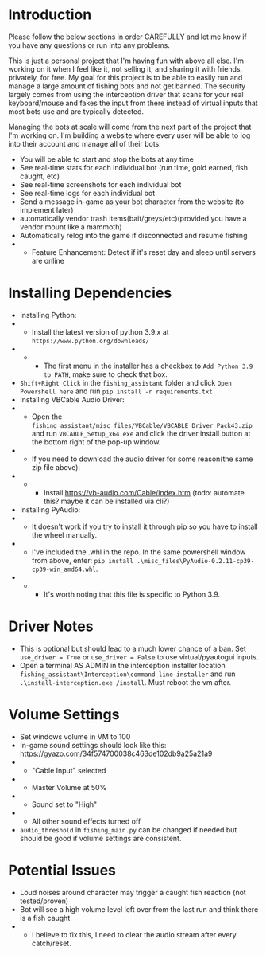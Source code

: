 # Introduction
Please follow the below sections in order CAREFULLY and let me know if you have any questions or run into any problems.


This is just a personal project that I'm having fun with above all else. I'm working on it when I feel like it, not selling it, and sharing it with friends, privately, for free. My goal for this project is to be able to easily run and manage a large amount of fishing bots and not get banned. The security largely comes from using the interception driver that scans for your real keyboard/mouse and fakes the input from there instead of virtual inputs that most bots use and are typically detected. 


Managing the bots at scale will come from the next part of the project that I'm working on. I'm building a website where every user will be able to log into their account and manage all of their bots:
* You will be able to start and stop the bots at any time
* See real-time stats for each individual bot (run time, gold earned, fish caught, etc)
* See real-time screenshots for each individual bot
* See real-time logs for each individual bot
* Send a message in-game as your bot character from the website (to implement later)
* automatically vendor trash items(bait/greys/etc)(provided you have a vendor mount like a mammoth)
* Automatically relog into the game if disconnected and resume fishing
* * Feature Enhancement: Detect if it's reset day and sleep until servers are online

# Installing Dependencies
* Installing Python:
* * Install the latest version of python 3.9.x at `https://www.python.org/downloads/`
* * * The first menu in the installer has a checkbox to `Add Python 3.9 to PATH`, make sure to check that box.
* `Shift+Right Click` in the `fishing_assistant` folder and click `Open Powershell here` and run `pip install -r requirements.txt`
* Installing VBCable Audio Driver:
* * Open the `fishing_assistant/misc_files/VBCable/VBCABLE_Driver_Pack43.zip` and run `VBCABLE_Setup_x64.exe` and click the driver install button at the bottom right of the pop-up window.
* * If you need to download the audio driver for some reason(the same zip file above):
* * * Install https://vb-audio.com/Cable/index.htm (todo: automate this? maybe it can be installed via cli?)
* Installing PyAudio:
* * It doesn't work if you try to install it through pip so you have to install the wheel manually.
* * I've included the .whl in the repo. In the same powershell window from above, enter: `pip install .\misc_files\PyAudio-0.2.11-cp39-cp39-win_amd64.whl`.
* * * It's worth noting that this file is specific to Python 3.9.

# Driver Notes
*  This is optional but should lead to a much lower chance of a ban. Set `use_driver = True` or `use_driver = False` to use virtual/pyautogui inputs.
*  Open a terminal AS ADMIN in the interception installer location `fishing_assistant\Interception\command line installer` and run `.\install-interception.exe /install`. Must reboot the vm after.

# Volume Settings
*  Set windows volume in VM to 100
*  In-game sound settings should look like this: https://gyazo.com/34f574700038c463de102db9a25a21a9
* *  "Cable Input" selected
* *  Master Volume at 50%
* *  Sound set to "High"
* *  All other sound effects turned off
* `audio_threshold` in `fishing_main.py` can be changed if needed but should be good if volume settings are consistent.

# Potential Issues
* Loud noises around character may trigger a caught fish reaction (not tested/proven)
* Bot will see a high volume level left over from the last run and think there is a fish caught
* * I believe to fix this, I need to clear the audio stream after every catch/reset.
